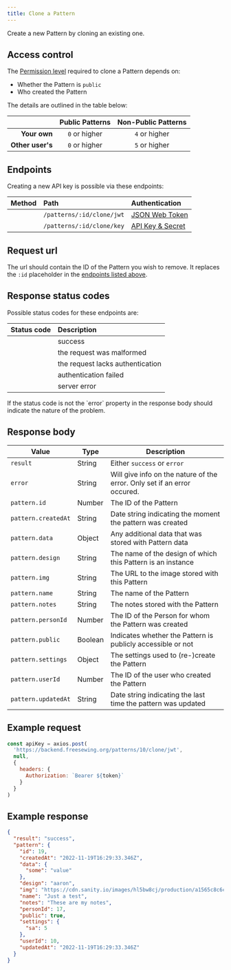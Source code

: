 ```yaml
---
title: Clone a Pattern
---
```


Create a new Pattern by cloning an existing one.

## Access control

The [Permission level](/reference/backend/api/rbac) required to clone a
Pattern depends on:

- Whether the Pattern is `public`
- Who created the Pattern

The details are outlined in the table below:

|                  | Public Patterns | Non-Public Patterns |
| ---------------: | :-------------: | :-----------------: |
| **Your own**     | `0` or higher   | `4` or higher       |
| **Other user's** | `0` or higher   | `5` or higher       |

## Endpoints

Creating a new API key is possible via these endpoints:

| Method    | Path | Authentication |
| --------: | :--- | :------------- |
| <Method post /> | `/patterns/:id/clone/jwt` | [JSON Web Token](/reference/backend/api/authentication#jwt-authentication) |
| <Method post /> | `/patterns/:id/clone/key` | [API Key & Secret](/reference/backend/api/authentication#key-authentication) |

## Request url

The url should contain the ID of the Pattern you wish to remove.
It replaces the `:id` placeholder in the [endpoints listed above](#endpoints).

## Response status codes

Possible status codes for these endpoints are:

| Status code | Description |
| ----------: | :---------- |
| <StatusCode status="200"/> | success |
| <StatusCode status="400"/> | the request was malformed |
| <StatusCode status="401"/> | the request lacks authentication |
| <StatusCode status="403"/> | authentication failed |
| <StatusCode status="500"/> | server error |

<Note>
If the status code is not <StatusCode status="200" /> the `error` property
in the response body should indicate the nature of the problem.
</Note>

## Response body

| Value               | Type     | Description |
| ------------------- | -------- | ----------- |
| `result`            | String | Either `success` or `error` |
| `error`             | String | Will give info on the nature of the error. Only set if an error occured. |
| `pattern.id`        | Number | The ID of the Pattern |
| `pattern.createdAt` | String | Date string indicating the moment the pattern was created |
| `pattern.data`      | Object | Any additional data that was stored with Pattern data |
| `pattern.design`    | String | The name of the design of which this Pattern is an instance |
| `pattern.img`       | String | The URL to the image stored with this Pattern |
| `pattern.name`      | String | The name of the Pattern |
| `pattern.notes`     | String | The notes stored with the Pattern |
| `pattern.personId`  | Number | The ID of the Person for whom the Pattern was created |
| `pattern.public`    | Boolean| Indicates whether the Pattern is publicly accessible or not |
| `pattern.settings`  | Object | The settings used to (re-)create the Pattern |
| `pattern.userId`    | Number | The ID of the user who created the Pattern |
| `pattern.updatedAt` | String | Date string indicating the last time the pattern was updated |

## Example request

```js
const apiKey = axios.post(
  'https://backend.freesewing.org/patterns/10/clone/jwt',
  null,
  {
    headers: {
      Authorization: `Bearer ${token}`
    }
  }
)
```

## Example response
```200.json
{
  "result": "success",
  "pattern": {
    "id": 19,
    "createdAt": "2022-11-19T16:29:33.346Z",
    "data": {
      "some": "value"
    },
    "design": "aaron",
    "img": "https://cdn.sanity.io/images/hl5bw8cj/production/a1565c8c6c70cfe7ea0fdf5c65501cd885adbe78-200x187.png",
    "name": "Just a test",
    "notes": "These are my notes",
    "personId": 17,
    "public": true,
    "settings": {
      "sa": 5
    },
    "userId": 10,
    "updatedAt": "2022-11-19T16:29:33.346Z"
  }
}
```

